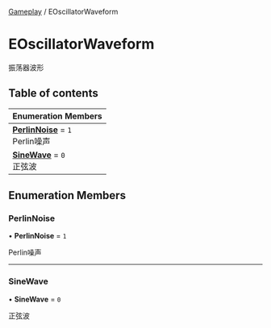 [Gameplay](../modules/Gameplay.Gameplay.md) / EOscillatorWaveform

# EOscillatorWaveform <Badge type="tip" text="Enumeration" /> <Score text="EOscillatorWaveform" />

振荡器波形

## Table of contents

| Enumeration Members |
| :-----|
| **[PerlinNoise](Gameplay.EOscillatorWaveform.md#perlinnoise)** = ``1`` <br> Perlin噪声|
| **[SineWave](Gameplay.EOscillatorWaveform.md#sinewave)** = ``0`` <br> 正弦波|

## Enumeration Members

### PerlinNoise <Score text="PerlinNoise" /> 

• **PerlinNoise** = ``1``

Perlin噪声

___

### SineWave <Score text="SineWave" /> 

• **SineWave** = ``0``

正弦波
